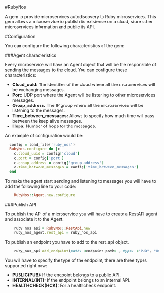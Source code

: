 #RubyNos

A gem to provide microservices autodiscovery to Ruby microservices. This gem allows a microservice to publish its
existence on a cloud, store other microservices information and public its API.

#Configuration

You can configure the following characteristics of the gem:

###Agent characteristics

Every microservice will have an Agent object that will be the responsible of sending the messages to the cloud. You can
configure these characteristics:

 * **Cloud_uuid:** The identifier of the cloud where all the microservices will be exchanging messages.
 * **Port:** UDP port where the Agent will be listening to other microservices messages.
 * **Group_address:** The IP group where all the microservices will be listening to the messages.
 * **Time_between_messages:** Allows to specify how much time will pass between the keep alive messages.
 * **Hops:** Number of hops for the messages.

An example of configuration would be:

  ```ruby
    config = load_file('ruby_nos')
    RubyNos.configure do |c|
      c.cloud_uuid = config['cloud']
      c.port = config['port']
      c.group_address = config['group_address']
      c.time_between_messages = config['time_between_messages']
    end
  ```

To make the agent start sending and listening to messages you will have to add the following line to your code:

  ```ruby
      RubyNos::Agent.new.configure
  ```

###Publish API

To publish the API of a microservice you will have to create a RestAPI agent and associate it to the Agent.

  ```ruby
      ruby_nos_api = RubyNos::RestApi.new
      ruby_nos_agent.rest_api = ruby_nos_api
   ```

To publish an endpoint you have to add to the rest_api object.


  ```ruby
      ruby_nos_api.add_endpoint(path: <endpoint path> , type: <"PUB", "HCK", "INT">, port: <application port>)
  ```

You will have to specify the type of the endpoint, there are three types supported right now:

 * **PUBLIC(PUB):** If the endpoint belongs to a public API.
 * **INTERNAL(INT):** If the endpoint belongs to an internal API.
 * **HEALTHCHECK(HCK):** For a healthcheck endpoint.



